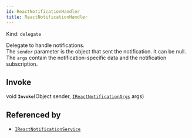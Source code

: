 ```yaml
---
id: ReactNotificationHandler
title: ReactNotificationHandler
---
```


Kind: `delegate`

Delegate to handle notifications.<br/>The `sender` parameter is the object that sent the notification. It can be null. The `args` contain the notification-specific data and the notification subscription.

## Invoke
void **`Invoke`**(Object sender, [`IReactNotificationArgs`](IReactNotificationArgs) args)





## Referenced by
- [`IReactNotificationService`](IReactNotificationService)
